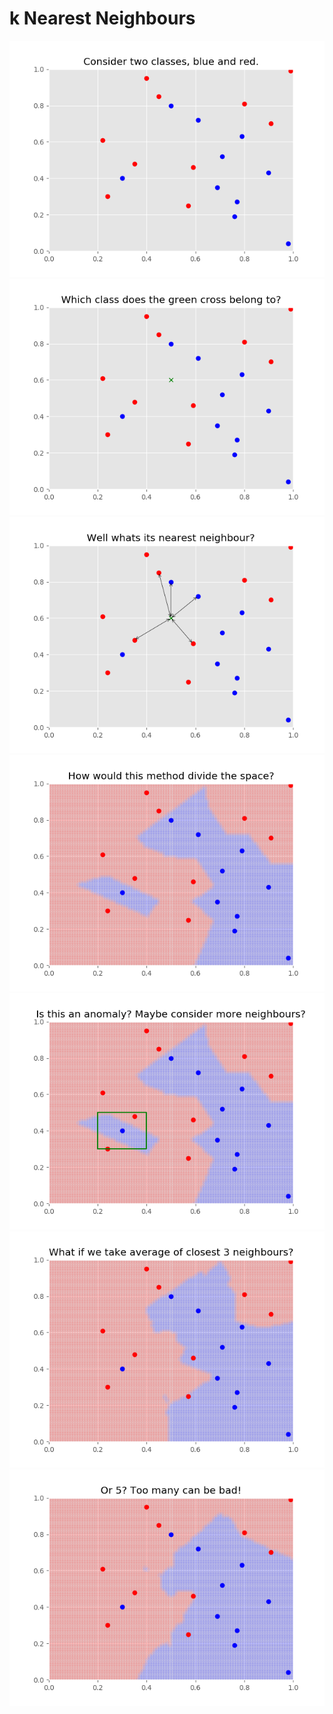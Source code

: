 # k Nearest Neighbours
![](./img/fig1.png)
![](./img/fig2.png)
![](./img/fig3.png)
![](./img/fig4.png)
![](./img/fig5.png)
![](./img/fig6.png)
![](./img/fig7.png)
